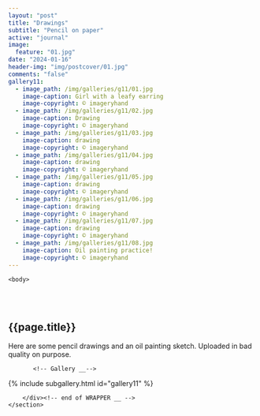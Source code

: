 ```yaml
---
layout: "post"
title: "Drawings"
subtitle: "Pencil on paper"
active: "journal"
image:
  feature: "01.jpg"
date: "2024-01-16"
header-img: "img/postcover/01.jpg"
comments: "false"
gallery11: 
  - image_path: /img/galleries/g11/01.jpg
    image-caption: Girl with a leafy earring
    image-copyright: © imageryhand
  - image_path: /img/galleries/g11/02.jpg
    image-caption: Drawing
    image-copyright: © imageryhand
  - image_path: /img/galleries/g11/03.jpg
    image-caption: drawing
    image-copyright: © imageryhand
  - image_path: /img/galleries/g11/04.jpg
    image-caption: drawing
    image-copyright: © imageryhand
  - image_path: /img/galleries/g11/05.jpg
    image-caption: drawing
    image-copyright: © imageryhand
  - image_path: /img/galleries/g11/06.jpg
    image-caption: drawing
    image-copyright: © imageryhand
  - image_path: /img/galleries/g11/07.jpg
    image-caption: drawing
    image-copyright: © imageryhand
  - image_path: /img/galleries/g11/08.jpg
    image-caption: Oil painting practice!
    image-copyright: © imageryhand
---
```



<html class="no-js" lang="en">
<head>
	<meta content="charset=utf-8">
</head>

    <body>

<section id="content" role="main">
		<div class="wrapper">
	<br><br>
			<h2>{{page.title}}</h2>

<p>  Here are some pencil drawings and an oil painting sketch. Uploaded in bad quality on purpose. </p>


           <!-- Gallery __-->
			
{% include subgallery.html id="gallery11" %}

<!-- end of GALLERY __ -->

		</div><!-- end of WRAPPER __ -->
	</section>




